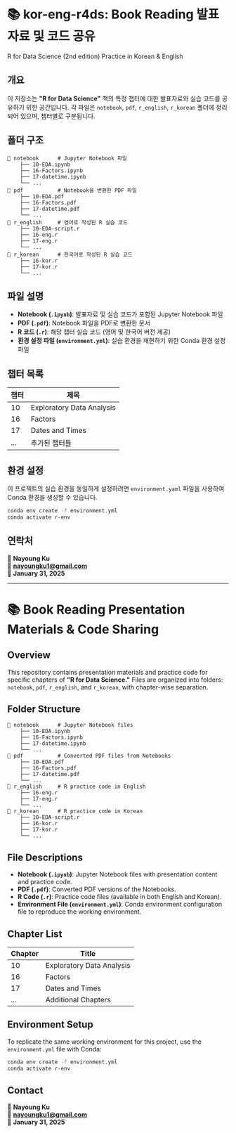# 📚 kor-eng-r4ds: Book Reading 발표자료 및 코드 공유
R for Data Science (2nd edition) Practice in Korean &amp; English

## 개요
이 저장소는 **"R for Data Science"** 책의 특정 챕터에 대한 발표자료와 실습 코드를 공유하기 위한 공간입니다. 
각 파일은 `notebook`, `pdf`, `r_english`, `r_korean` 폴더에 정리되어 있으며, 챕터별로 구분됩니다.

## 폴더 구조
```
📂 notebook      # Jupyter Notebook 파일
    ├── 10-EDA.ipynb
    ├── 16-Factors.ipynb
    ├── 17-datetime.ipynb
    └── ...
📂 pdf           # Notebook을 변환한 PDF 파일
    ├── 10-EDA.pdf
    ├── 16-Factors.pdf
    ├── 17-datetime.pdf
    └── ...
📂 r_english     # 영어로 작성된 R 실습 코드
    ├── 10-EDA-script.r
    ├── 16-eng.r
    ├── 17-eng.r
    └── ...
📂 r_korean      # 한국어로 작성된 R 실습 코드
    ├── 16-kor.r
    ├── 17-kor.r
    └── ...
```

## 파일 설명
- **Notebook (`.ipynb`)**: 발표자료 및 실습 코드가 포함된 Jupyter Notebook 파일
- **PDF (`.pdf`)**: Notebook 파일을 PDF로 변환한 문서
- **R 코드 (`.r`)**: 해당 챕터 실습 코드 (영어 및 한국어 버전 제공)
- **환경 설정 파일 (`environment.yml`)**: 실습 환경을 재현하기 위한 Conda 환경 설정 파일

## 챕터 목록
| 챕터 | 제목 |
|------|------------------------|
| 10   | Exploratory Data Analysis |
| 16   | Factors               |
| 17   | Dates and Times       |
| ...  | 추가된 챕터들         |

## 환경 설정
이 프로젝트의 실습 환경을 동일하게 설정하려면 `environment.yaml` 파일을 사용하여 Conda 환경을 생성할 수 있습니다.
```sh
conda env create -f environment.yml
conda activate r-env
```

## 연락처
📧 **Nayoung Ku**  
📩 **nayoungku1@gmail.com**  
📅 **January 31, 2025**  

---

# 📚 Book Reading Presentation Materials & Code Sharing

## Overview
This repository contains presentation materials and practice code for specific chapters of **"R for Data Science."**
Files are organized into folders: `notebook`, `pdf`, `r_english`, and `r_korean`, with chapter-wise separation.

## Folder Structure
```
📂 notebook      # Jupyter Notebook files
    ├── 10-EDA.ipynb
    ├── 16-Factors.ipynb
    ├── 17-datetime.ipynb
    └── ...
📂 pdf           # Converted PDF files from Notebooks
    ├── 10-EDA.pdf
    ├── 16-Factors.pdf
    ├── 17-datetime.pdf
    └── ...
📂 r_english     # R practice code in English
    ├── 16-eng.r
    ├── 17-eng.r
    └── ...
📂 r_korean      # R practice code in Korean
    ├── 10-EDA-script.r
    ├── 16-kor.r
    ├── 17-kor.r
    └── ...
```

## File Descriptions
- **Notebook (`.ipynb`)**: Jupyter Notebook files with presentation content and practice code.
- **PDF (`.pdf`)**: Converted PDF versions of the Notebooks.
- **R Code (`.r`)**: Practice code files (available in both English and Korean).
- **Environment File (`environment.yml`)**: Conda environment configuration file to reproduce the working environment.

## Chapter List
| Chapter | Title |
|---------|------------------------|
| 10      | Exploratory Data Analysis |
| 16      | Factors               |
| 17      | Dates and Times       |
| ...     | Additional Chapters   |

## Environment Setup
To replicate the same working environment for this project, use the `environment.yml` file with Conda:
```sh
conda env create -f environment.yml
conda activate r-env
```

## Contact
📧 **Nayoung Ku**  
📩 **nayoungku1@gmail.com**  
📅 **January 31, 2025**  
